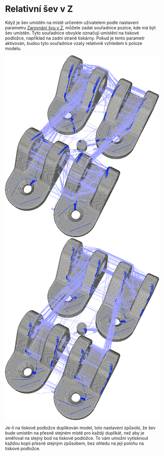 Relativní šev v Z
====
Když je šev umístěn na místě určeném uživatelem podle nastavení parametru [Zarovnání švu v Z](z_seam_type.md), můžete zadat souřadnice pozice, kde má být šev umístěn. Tyto souřadnice obvykle označují umístění na tiskové podložce, například na zadní straně tiskárny. Pokud je tento parametr aktivován, budou tyto souřadnice vzaty relativně vzhledem k poloze modelu.

![Vypnuto: Souřadnice označují absolutní polohu ve středu montážní desky, takže všechny modré pruhy směřují ke středu](../../../articles/images/z_seam_relative_disabled.png)
![Zapnuto: Souřadnice jsou relativní k modelu, takže každý model bude mít modré pruhy ve stejném rohu](../../../articles/images/z_seam_relative_enabled.png)

Je-li na tiskové podložce duplikován model, toto nastavení způsobí, že šev bude umístěn na přesně stejném místě pro každý duplikát, než aby je směřoval na stejný bod na tiskové podložce. To vám umožní vytisknout každou kopii přesně stejným způsobem, bez ohledu na její polohu na tiskové podložce.